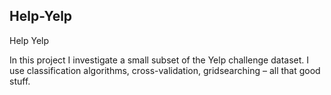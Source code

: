 ## Help-Yelp

Help Yelp

In this project I investigate a small subset of the Yelp challenge dataset. I use classification algorithms, cross-validation, gridsearching – all that good stuff.
